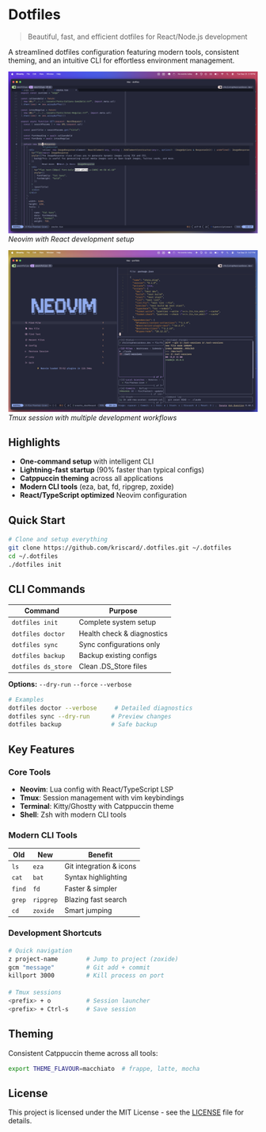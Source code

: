 # Dotfiles

> Beautiful, fast, and efficient dotfiles for React/Node.js development

A streamlined dotfiles configuration featuring modern tools, consistent theming, and an intuitive CLI for effortless environment management.

![Neovim Development Environment](screenshots/neovim-react.png)
_Neovim with React development setup_

![Tmux Workflow](screenshots/tmux-workflow.png)
_Tmux session with multiple development workflows_

## Highlights

- **One-command setup** with intelligent CLI
- **Lightning-fast startup** (90% faster than typical configs)
- **Catppuccin theming** across all applications
- **Modern CLI tools** (eza, bat, fd, ripgrep, zoxide)
- **React/TypeScript optimized** Neovim configuration

## Quick Start

```bash
# Clone and setup everything
git clone https://github.com/kriscard/.dotfiles.git ~/.dotfiles
cd ~/.dotfiles
./dotfiles init
```

## CLI Commands

| Command             | Purpose                    |
| ------------------- | -------------------------- |
| `dotfiles init`     | Complete system setup      |
| `dotfiles doctor`   | Health check & diagnostics |
| `dotfiles sync`     | Sync configurations only   |
| `dotfiles backup`   | Backup existing configs    |
| `dotfiles ds_store` | Clean .DS_Store files      |

**Options:** `--dry-run` `--force` `--verbose`

```bash
# Examples
dotfiles doctor --verbose     # Detailed diagnostics
dotfiles sync --dry-run      # Preview changes
dotfiles backup              # Safe backup
```

## Key Features

### Core Tools

- **Neovim**: Lua config with React/TypeScript LSP
- **Tmux**: Session management with vim keybindings
- **Terminal**: Kitty/Ghostty with Catppuccin theme
- **Shell**: Zsh with modern CLI tools

### Modern CLI Tools

| Old    | New       | Benefit                 |
| ------ | --------- | ----------------------- |
| `ls`   | `eza`     | Git integration & icons |
| `cat`  | `bat`     | Syntax highlighting     |
| `find` | `fd`      | Faster & simpler        |
| `grep` | `ripgrep` | Blazing fast search     |
| `cd`   | `zoxide`  | Smart jumping           |

### Development Shortcuts

```bash
# Quick navigation
z project-name        # Jump to project (zoxide)
gcm "message"         # Git add + commit
killport 3000         # Kill process on port

# Tmux sessions
<prefix> + o          # Session launcher
<prefix> + Ctrl-s     # Save session
```

## Theming

Consistent Catppuccin theme across all tools:

```bash
export THEME_FLAVOUR=macchiato  # frappe, latte, mocha
```

## License

This project is licensed under the MIT License - see the [LICENSE](LICENSE) file for details.
